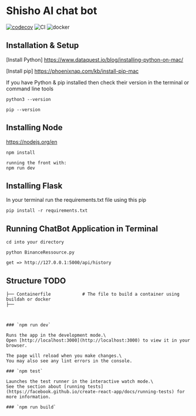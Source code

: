 

# Shisho AI chat bot

[![codecov](https://codecov.io/gh/author_name/project_urlname/branch/main/graph/badge.svg?token=project_urlname_token_here)](https://codecov.io/gh/author_name/project_urlname)
![CI](https://github.com/author_name/project_urlname/actions/workflows/main.yml/badge.svg)
![docker](https://img.shields.io/docker/pulls/edeng23/shibou-bot)

## Installation & Setup

[Install Python] https://www.dataquest.io/blog/installing-python-on-mac/

[Install pip] https://phoenixnap.com/kb/install-pip-mac

If you have Python & pip installed then check their version in the terminal or command line tools

```
python3 --version
```

```
pip --version
```

## Installing Node
https://nodejs.org/en
```
npm install
```
```
running the front with:
npm run dev
```

## Installing Flask

In your terminal run the requirements.txt file using this pip

```
pip install -r requirements.txt
```


## Running ChatBot Application in Terminal

```
cd into your directory
```

```
python BinanceRessource.py

get => http://127.0.0.1:5000/api/history
```

## Structure TODO
```text
├── Containerfile            # The file to build a container using buildah or docker
├── 



### `npm run dev`

Runs the app in the development mode.\
Open [http://localhost:3000](http://localhost:3000) to view it in your browser.

The page will reload when you make changes.\
You may also see any lint errors in the console.

### `npm test`

Launches the test runner in the interactive watch mode.\
See the section about [running tests](https://facebook.github.io/create-react-app/docs/running-tests) for more information.

### `npm run build`
